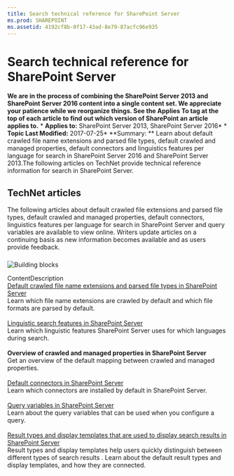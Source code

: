 ```yaml
---
title: Search technical reference for SharePoint Server
ms.prod: SHAREPOINT
ms.assetid: 4192cf8b-0f17-43ad-8e79-87acfc96e935
---
```



# Search technical reference for SharePoint Server
 **We are in the process of combining the SharePoint Server 2013 and SharePoint Server 2016 content into a single content set. We appreciate your patience while we reorganize things. See the Applies To tag at the top of each article to find out which version of SharePoint an article applies to.** * **Applies to:** SharePoint Server 2013, SharePoint Server 2016*  * **Topic Last Modified:** 2017-07-25* **Summary: ** Learn about default crawled file name extensions and parsed file types, default crawled and managed properties, default connectors and linguistics features per language for search in SharePoint Server 2016 and SharePoint Server 2013.The following articles on TechNet provide technical reference information for search in SharePoint Server.
## TechNet articles

The following articles about default crawled file extensions and parsed file types, default crawled and managed properties, default connectors, linguistics features per language for search in SharePoint Server and query variables are available to view online. Writers update articles on a continuing basis as new information becomes available and as users provide feedback.
### 


  
    
    
![Building blocks](images/)
  
    
    

  
    
    
ContentDescription <br/>  [Default crawled file name extensions and parsed file types in SharePoint Server](html/default-crawled-file-name-extensions-and-parsed-file-types-in-sharepoint-server.md) <br/> Learn which file name extensions are crawled by default and which file formats are parsed by default.  <br/>  <br/>  [Linguistic search features in SharePoint Server](html/linguistic-search-features-in-sharepoint-server.md) <br/> Learn which linguistic features SharePoint Server uses for which languages during search.  <br/>  <br/> **Overview of crawled and managed properties in SharePoint Server** <br/> Get an overview of the default mapping between crawled and managed properties.  <br/>  <br/>  [Default connectors in SharePoint Server](html/default-connectors-in-sharepoint-server.md) <br/> Learn which connectors are installed by default in SharePoint Server.  <br/>  <br/>  [Query variables in SharePoint Server](html/query-variables-in-sharepoint-server.md) <br/> Learn about the query variables that can be used when you configure a query.  <br/>  <br/>  [Result types and display templates that are used to display search results in SharePoint Server](html/result-types-and-display-templates-that-are-used-to-display-search-results-in-sh.md) <br/> Result types and display templates help users quickly distinguish between different types of search results . Learn about the default result types and display templates, and how they are connected.  <br/> 
